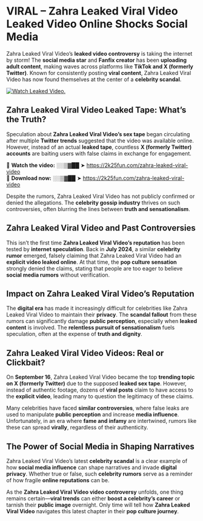 # VIRAL – Zahra Leaked Viral Video Leaked Video Online Shocks Social Media 

Zahra Leaked Viral Video’s **leaked video controversy** is taking the internet by storm! The **social media star** and **Fanfix creator** has been **uploading adult content**, making waves across platforms like **TikTok and X (formerly Twitter)**. Known for consistently posting **viral content**, Zahra Leaked Viral Video has now found themselves at the center of a **celebrity scandal**.  

[![Watch Leaked Video.](https://miro.medium.com/v2/resize:fit:828/format:webp/1*cilzJN44JGOrTw9NJCrNHA.gif "Watch Leaked Video")](https://2k25fun.com/zahra-leaked-viral-video)

## **Zahra Leaked Viral Video Leaked Tape: What’s the Truth?**  
Speculation about **Zahra Leaked Viral Video’s sex tape** began circulating after multiple **Twitter trends** suggested that the video was available online. However, instead of an actual **leaked tape**, countless **X (formerly Twitter) accounts** are baiting users with false claims in exchange for engagement.  

🔹 **Watch the video:** ░░▒▓██ ➤ https://2k25fun.com/zahra-leaked-viral-video  
🔹 **Download now:** ░░▒▓██ ➤ https://2k25fun.com/zahra-leaked-viral-video  

Despite the rumors, Zahra Leaked Viral Video has not publicly confirmed or denied the allegations. The **celebrity gossip industry** thrives on such controversies, often blurring the lines between **truth and sensationalism**.  

## **Zahra Leaked Viral Video and Past Controversies**  
This isn’t the first time **Zahra Leaked Viral Video’s reputation** has been tested by **internet speculation**. Back in **July 2024**, a similar **celebrity rumor** emerged, falsely claiming that Zahra Leaked Viral Video had an **explicit video leaked online**. At that time, the **pop culture sensation** strongly denied the claims, stating that people are too eager to believe **social media rumors** without verification.  

## **Impact on Zahra Leaked Viral Video’s Reputation**  
The **digital era** has made it increasingly difficult for celebrities like Zahra Leaked Viral Video to maintain their **privacy**. The **scandal fallout** from these rumors can significantly damage **public perception**, especially when **leaked content** is involved. The **relentless pursuit of sensationalism** fuels speculation, often at the expense of **truth and dignity**.  

## **Zahra Leaked Viral Video Videos: Real or Clickbait?**  
On **September 16**, Zahra Leaked Viral Video became the top **trending topic on X (formerly Twitter)** due to the supposed **leaked sex tape**. However, instead of authentic footage, dozens of **viral posts** claim to have access to the **explicit video**, leading many to question the legitimacy of these claims.  

Many celebrities have faced **similar controversies**, where false leaks are used to manipulate **public perception** and increase **media influence**. Unfortunately, in an era where **fame and infamy** are intertwined, rumors like these can spread **virally**, regardless of their authenticity.  

## **The Power of Social Media in Shaping Narratives**  
Zahra Leaked Viral Video’s latest **celebrity scandal** is a clear example of how **social media influence** can shape narratives and invade **digital privacy**. Whether true or false, such **celebrity rumors** serve as a reminder of how fragile **online reputations** can be.  

As the **Zahra Leaked Viral Video video controversy** unfolds, one thing remains certain—**viral trends** can either **boost a celebrity’s career** or tarnish their **public image** overnight. Only time will tell how **Zahra Leaked Viral Video** navigates this latest chapter in their **pop culture journey**. 